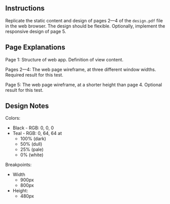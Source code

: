 Instructions
---
Replicate the static content and design of pages 2—4 of the ```design.pdf``` file in the web browser. The design should be flexible. Optionally, implement the responsive design of page 5.

Page Explanations
---
Page 1:
Structure of web app.
Definition of view content.

Pages 2—4:
The web page wireframe, at three different window widths.
Required result for this test.

Page 5:
The web page wireframe, at a shorter height than page 4.
Optional result for this test.

Design Notes
---
Colors:
* Black - RGB: 0, 0, 0
* Teal - RGB: 0, 64, 64 at
    * 100% (dark)
    * 50% (dull)
    * 25% (pale)
    * 0% (white)

Breakpoints:
* Width 
    * 900px
    * 800px
* Height:
    * 480px